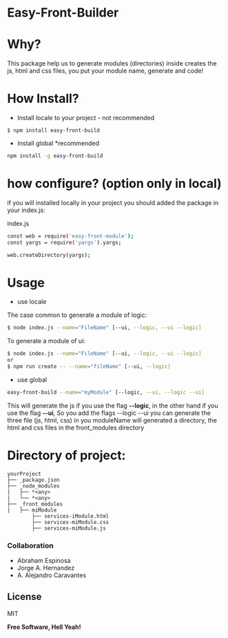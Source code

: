 
# Easy-Front-Builder

# Why?

This package help us to generate modules (directories) inside creates the js, html and css files, 
you put your module name, generate and code! 

 # How Install?
 
 - Install locale to your project - not recommended
 
 ```
$ npm install easy-front-build 
 ```
 
 - Install global *recommended
 ```sh
 npm install -g easy-front-build
 ```
  
 # how configure? (option only in local) 
 if you will installed locally in your project you should added the package in your index.js:
 
 index.js
 ```sh
 const web = require('easy-front-module');
 const yargs = require('yargs').yargs;
 
 web.createDirectory(yargs);
 
 ```

# Usage

 - use locale

The case common to  generate a module of logic:

```sh
$ node index.js --name="FileName" [--ui, --logic, --ui --logic]
```

To generate a module of ui:

```sh
$ node index.js --name="FileName" [--ui, --logic, --ui --logic]
or
$ npm run create -- --name="fileName" [--ui, --logic]
```

- use global

```sh
easy-front-build --name="myModule" [--logic, --ui, --logic --ui]
```

This will generate the js if you use the flag **--logic**, in the other hand if you use the flag **--ui**,
So you add the flags --logic --ui you can generate the three file (js, html, css) in you moduleName
will generated a directory, the html and css files in the front_modules directory

 # Directory of project:
```tree
yourProject
├── _package.json
├── _node_modules
|   ├── *<any>
|   └── *<any>
├── _front_modules
|   ├── miModule
        ├── services-iModule.html
        ├── services-miModule.css
        ├── services-miModule.js
 ```

### Collaboration

 - Abraham Espinosa
 - Jorge A. Hernandez
 - A. Alejandro Caravantes

License
----

MIT


**Free Software, Hell Yeah!**

 